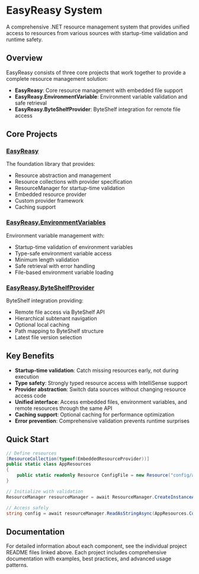 # EasyReasy System

A comprehensive .NET resource management system that provides unified access to resources from various sources with startup-time validation and runtime safety.

## Overview

EasyReasy consists of three core projects that work together to provide a complete resource management solution:

- **EasyReasy**: Core resource management with embedded file support
- **EasyReasy.EnvironmentVariable**: Environment variable validation and safe retrieval
- **EasyReasy.ByteShelfProvider**: ByteShelf integration for remote file access

## Core Projects

### [EasyReasy](EasyReasy/README.md)
The foundation library that provides:
- Resource abstraction and management
- Resource collections with provider specification
- ResourceManager for startup-time validation
- Embedded resource provider
- Custom provider framework
- Caching support

### [EasyReasy.EnvironmentVariables](EasyReasy.EnvironmentVariables/README.md)
Environment variable management with:
- Startup-time validation of environment variables
- Type-safe environment variable access
- Minimum length validation
- Safe retrieval with error handling
- File-based environment variable loading

### [EasyReasy.ByteShelfProvider](EasyReasy.ByteShelfProvider/README.md)
ByteShelf integration providing:
- Remote file access via ByteShelf API
- Hierarchical subtenant navigation
- Optional local caching
- Path mapping to ByteShelf structure
- Latest file version selection

## Key Benefits

- **Startup-time validation**: Catch missing resources early, not during execution
- **Type safety**: Strongly typed resource access with IntelliSense support
- **Provider abstraction**: Switch data sources without changing resource access code
- **Unified interface**: Access embedded files, environment variables, and remote resources through the same API
- **Caching support**: Optional caching for performance optimization
- **Error prevention**: Comprehensive validation prevents runtime surprises

## Quick Start

```csharp
// Define resources
[ResourceCollection(typeof(EmbeddedResourceProvider))]
public static class AppResources
{
    public static readonly Resource ConfigFile = new Resource("config/appsettings.json");
}

// Initialize with validation
ResourceManager resourceManager = await ResourceManager.CreateInstanceAsync();

// Access safely
string config = await resourceManager.ReadAsStringAsync(AppResources.ConfigFile);
```

## Documentation

For detailed information about each component, see the individual project README files linked above. Each project includes comprehensive documentation with examples, best practices, and advanced usage patterns. 
